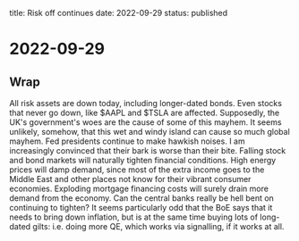 title: Risk off continues
date: 2022-09-29
status: published

# 2022-09-29

## Wrap
All risk assets are down today, including longer-dated bonds.
Even stocks that never go down, like $AAPL and $TSLA are affected.
Supposedly, the UK's government's woes are the cause of some of this mayhem. 
It seems unlikely, somehow, that this wet and windy island can cause so much global mayhem.
Fed presidents continue to make hawkish noises.
I am increasingly convinced that their bark is worse than their bite.
Falling stock and bond markets will naturally tighten financial conditions.
High energy prices will damp demand, since most of the extra income goes to the Middle East and other places not know for their vibrant consumer economies.
Exploding mortgage financing costs will surely drain more demand from the economy.
Can the central banks really be hell bent on continuing to tighten?
It seems particularly odd that the BoE says that it needs to bring down inflation, but is at the same time buying lots of long-dated gilts: i.e. doing more QE, which works via signalling, 
if it works at all.


